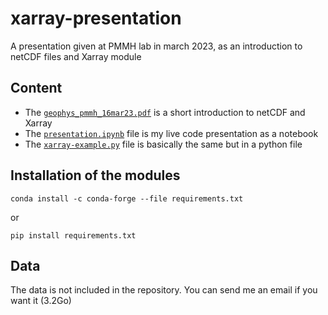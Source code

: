 # xarray-presentation
A presentation given at PMMH lab in march 2023, as an introduction to netCDF files and Xarray module

## Content 

- The [```geophys_pmmh_16mar23.pdf```](https://github.com/BaptisteLafoux/xarray-presentation/blob/main/geophys_pmmh_16mar23.pdf) is a short introduction to netCDF and Xarray
- The [```presentation.ipynb```](https://github.com/BaptisteLafoux/xarray-presentation/blob/main/presentation.ipynb) file is my live code presentation as a notebook
- The [```xarray-example.py```](https://github.com/BaptisteLafoux/xarray-presentation/blob/main/xarray_example.py) file is basically the same but in a python file


## Installation of the modules

```
conda install -c conda-forge --file requirements.txt
```
or

```
pip install requirements.txt
```

## Data 

The data is not included in the repository. You can send me an email if you want it (3.2Go) 
